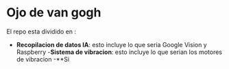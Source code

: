 # Ojo de van gogh
 El repo esta dividido en :

 - **Recopilacion de datos IA**: esto incluye lo que seria Google Vision y Raspberry
-**Sistema de vibracion**: esto incluye lo que serian los motores de vibracion
-**Si
<!--stackedit_data:
eyJoaXN0b3J5IjpbLTQ3NjEzNTgwNSwtNzQxMDgyMDc2XX0=
-->